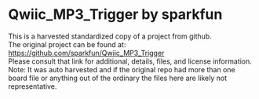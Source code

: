 
# Qwiic_MP3_Trigger by sparkfun  
This is a harvested standardized copy of a project from github.  
The original project can be found at:  
https://github.com/sparkfun/Qwiic_MP3_Trigger  
Please consult that link for additional, details, files, and license information.  
Note: It was auto harvested and if the original repo had more than one board file or anything out of the ordinary the files here are likely not representative.  
    